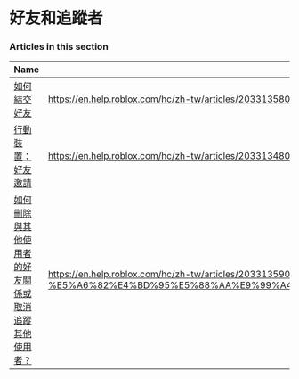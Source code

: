 # 好友和追蹤者  
### Articles in this section
Name|URL
-|-
[如何結交好友](./如何結交好友.html) |https://en.help.roblox.com/hc/zh-tw/articles/203313580-%E5%A6%82%E4%BD%95%E7%B5%90%E4%BA%A4%E5%A5%BD%E5%8F%8B
[行動裝置：好友邀請](./行動裝置：好友邀請.html) |https://en.help.roblox.com/hc/zh-tw/articles/203313480-%E8%A1%8C%E5%8B%95%E8%A3%9D%E7%BD%AE-%E5%A5%BD%E5%8F%8B%E9%82%80%E8%AB%8B
[如何刪除與其他使用者的好友關係或取消追蹤其他使用者？](./如何刪除與其他使用者的好友關係或取消追蹤其他使用者？.html) |https://en.help.roblox.com/hc/zh-tw/articles/203313590-%E5%A6%82%E4%BD%95%E5%88%AA%E9%99%A4%E8%88%87%E5%85%B6%E4%BB%96%E4%BD%BF%E7%94%A8%E8%80%85%E7%9A%84%E5%A5%BD%E5%8F%8B%E9%97%9C%E4%BF%82%E6%88%96%E5%8F%96%E6%B6%88%E8%BF%BD%E8%B9%A4%E5%85%B6%E4%BB%96%E4%BD%BF%E7%94%A8%E8%80%85